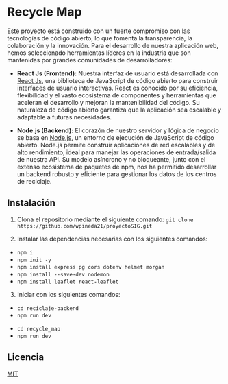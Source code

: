 
# Recycle Map

Este proyecto está construido con un fuerte compromiso con las tecnologías de código abierto, lo que fomenta la transparencia, la colaboración y la innovación. Para el desarrollo de nuestra aplicación web, hemos seleccionado herramientas líderes en la industria que son mantenidas por grandes comunidades de desarrolladores:

* **React Js (Frontend):** Nuestra interfaz de usuario está desarrollada con [React Js](https://react.dev/), una biblioteca de JavaScript de código abierto para construir interfaces de usuario interactivas. React es conocido por su eficiencia, flexibilidad y el vasto ecosistema de componentes y herramientas que aceleran el desarrollo y mejoran la mantenibilidad del código. Su naturaleza de código abierto garantiza que la aplicación sea escalable y adaptable a futuras necesidades.

* **Node.js (Backend):** El corazón de nuestro servidor y lógica de negocio se basa en [Node.js](https://nodejs.org/en), un entorno de ejecución de JavaScript de código abierto. Node.js permite construir aplicaciones de red escalables y de alto rendimiento, ideal para manejar las operaciones de entrada/salida de nuestra API. Su modelo asíncrono y no bloqueante, junto con el extenso ecosistema de paquetes de npm, nos ha permitido desarrollar un backend robusto y eficiente para gestionar los datos de los centros de reciclaje.

## Instalación

1. Clona el repositorio mediante el siguiente comando: 
`git clone https://github.com/wpineda21/proyectoSIG.git`

2. Instalar las dependencias necesarias con los siguientes comandos:
- `npm i`
- `npm init -y`
- `npm install express pg cors dotenv helmet morgan`
- `npm install --save-dev nodemon`
- `npm install leaflet react-leaflet`


3. Iniciar con los siguientes comandos: 
* `cd reciclaje-backend`
* `npm run dev`

- `cd recycle_map`
- `npm run dev`

## Licencia
[MIT](https://github.com/wpineda21/proyectoSIG/blob/main/LICENSE)
